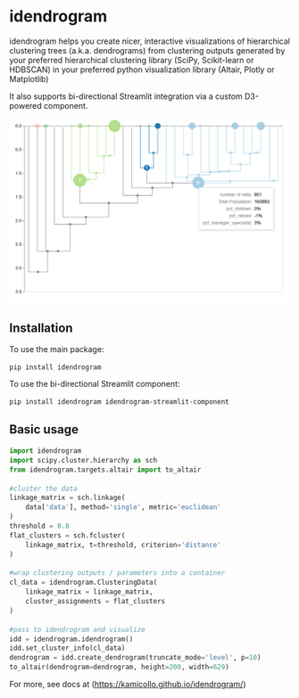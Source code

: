 # idendrogram

idendrogram helps you create nicer, interactive visualizations of hierarchical clustering trees (a.k.a. dendrograms) from clustering outputs generated by your preferred hierarchical clustering library (SciPy, Scikit-learn or HDBSCAN) in your preferred python visualization library (Altair, Plotly or Matplotlib)

It also supports bi-directional Streamlit integration via a custom D3-powered component.

<img src='gallery/custom-radii.png' width=500>

## Installation

To use the main package:

```pip install idendrogram```

To use the bi-directional Streamlit component:

```pip install idendrogram idendrogram-streamlit-component``` 

## Basic usage 

```python
import idendrogram
import scipy.cluster.hierarchy as sch
from idendrogram.targets.altair import to_altair

#cluster the data
linkage_matrix = sch.linkage(
    data['data'], method='single', metric='euclidean'
)
threshold = 0.8
flat_clusters = sch.fcluster(
    linkage_matrix, t=threshold, criterion='distance'
)

#wrap clustering outputs / parameters into a container
cl_data = idendrogram.ClusteringData(
    linkage_matrix = linkage_matrix, 
    cluster_assignments = flat_clusters
)

#pass to idendrogram and visualize
idd = idendrogram.idendrogram()
idd.set_cluster_info(cl_data)
dendrogram = idd.create_dendrogram(truncate_mode='level', p=10)
to_altair(dendrogram=dendrogram, height=200, width=629)
```

For more, see docs at (https://kamicollo.github.io/idendrogram/)